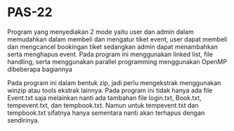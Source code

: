 # PAS-22
Program yang menyediakan 2 mode yaitu user dan admin dalam memudahkan dalam membeli dan mengatur tiket event, user dapat membeli dan mengcancel bookingan tiket sedangkan admin dapat menambahkan serta menghapus event. Pada program ini menggunakan linked list, file handling, serta menggunakan parallel programming menggunakan OpenMP dibeberapa bagiannya

Pada program ini dalam bentuk zip, jadi perlu mengekstrak menggunakan winzip atau tools ekstrak lainnya. Pada program ini tidak hanya ada file Event.txt saja melainkan nanti ada tambahan file login.txt, Book.txt, tempevent.txt, dan tempbook.txt. Namun untuk tempevent.txt dan tempbook.txt sifatnya hanya sementara nanti akan terhapus dengan sendirinya.

